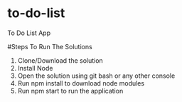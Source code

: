 # to-do-list
To Do List App

#Steps To Run The Solutions
1. Clone/Download the solution
2. Install Node
3. Open the solution using git bash or any other console
4. Run npm install to download node modules
5. Run npm start to run the application
